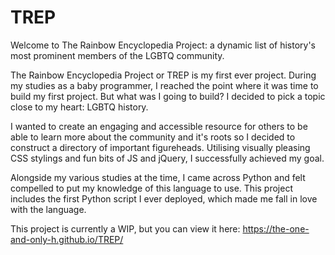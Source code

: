 # TREP
Welcome to The Rainbow Encyclopedia Project: a dynamic list of history's most prominent members of the LGBTQ community.

The Rainbow Encyclopedia Project or TREP is my first ever project. During my studies as a baby programmer, I reached the point where it was time to build my first project. But what was I going to build? I decided to pick a topic close to my heart: LGBTQ history.

I wanted to create an engaging and accessible resource for others to be able to learn more about the community and it's roots so I decided to construct a directory of important figureheads. Utilising visually pleasing CSS stylings and fun bits of JS and jQuery, I successfully achieved my goal.

Alongside my various studies at the time, I came across Python and felt compelled to put my knowledge of this language to use. This project includes the first Python script I ever deployed, which made me fall in love with the language.

This project is currently a WIP, but you can view it here: https://the-one-and-only-h.github.io/TREP/

